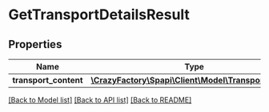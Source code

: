 # GetTransportDetailsResult

## Properties
Name | Type | Description | Notes
------------ | ------------- | ------------- | -------------
**transport_content** | [**\CrazyFactory\Spapi\Client\Model\TransportContent**](TransportContent.md) |  | [optional] 

[[Back to Model list]](../README.md#documentation-for-models) [[Back to API list]](../README.md#documentation-for-api-endpoints) [[Back to README]](../README.md)


